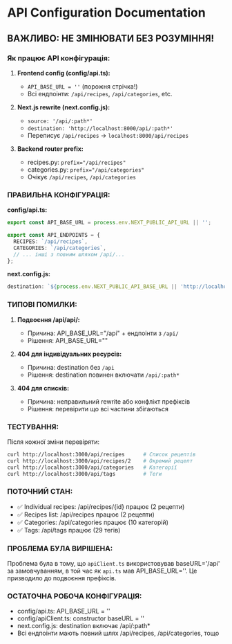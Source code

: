 # API Configuration Documentation

## ВАЖЛИВО: НЕ ЗМІНЮВАТИ БЕЗ РОЗУМІННЯ!

### Як працює API конфігурація:

1. **Frontend config (config/api.ts):**
   - `API_BASE_URL = ''` (порожня стрічка!)
   - Всі ендпоінти: `/api/recipes`, `/api/categories`, etc.

2. **Next.js rewrite (next.config.js):**
   - `source: '/api/:path*'`
   - `destination: 'http://localhost:8000/api/:path*'`
   - Переписує `/api/recipes` → `localhost:8000/api/recipes`

3. **Backend router prefix:**
   - recipes.py: `prefix="/api/recipes"`
   - categories.py: `prefix="/api/categories"`
   - Очікує `/api/recipes`, `/api/categories`

### ПРАВИЛЬНА КОНФІГУРАЦІЯ:

**config/api.ts:**
```typescript
export const API_BASE_URL = process.env.NEXT_PUBLIC_API_URL || '';

export const API_ENDPOINTS = {
  RECIPES: `/api/recipes`,
  CATEGORIES: `/api/categories`,
  // ... інші з повним шляхом /api/...
};
```

**next.config.js:**
```javascript
destination: `${process.env.NEXT_PUBLIC_API_BASE_URL || 'http://localhost:8000'}/api/:path*`
```

### ТИПОВІ ПОМИЛКИ:

1. **Подвоєння /api/api/:**
   - Причина: API_BASE_URL="/api" + ендпоінти з `/api/`
   - Рішення: API_BASE_URL=""

2. **404 для індивідуальних ресурсів:**
   - Причина: destination без `/api`
   - Рішення: destination повинен включати `/api/:path*`

3. **404 для списків:**
   - Причина: неправильний rewrite або конфлікт префіксів
   - Рішення: перевірити що всі частини збігаються

### ТЕСТУВАННЯ:

Після кожної зміни перевіряти:
```bash
curl http://localhost:3000/api/recipes      # Список рецептів
curl http://localhost:3000/api/recipes/2    # Окремий рецепт
curl http://localhost:3000/api/categories   # Категорії
curl http://localhost:3000/api/tags         # Теги
```

### ПОТОЧНИЙ СТАН:
- ✅ Individual recipes: /api/recipes/{id} працює (2 рецепти)
- ✅ Recipes list: /api/recipes працює (2 рецепти)
- ✅ Categories: /api/categories працює (10 категорій)
- ✅ Tags: /api/tags працює (29 тегів)

### ПРОБЛЕМА БУЛА ВИРІШЕНА:
Проблема була в тому, що `apiClient.ts` використовував baseURL='/api' за замовчуванням, 
в той час як `api.ts` мав API_BASE_URL=''. Це призводило до подвоєння префіксів.

### ОСТАТОЧНА РОБОЧА КОНФІГУРАЦІЯ:
- config/api.ts: API_BASE_URL = ''
- config/apiClient.ts: constructor baseURL = ''  
- next.config.js: destination включає /api/:path*
- Всі ендпоінти мають повний шлях /api/recipes, /api/categories, тощо